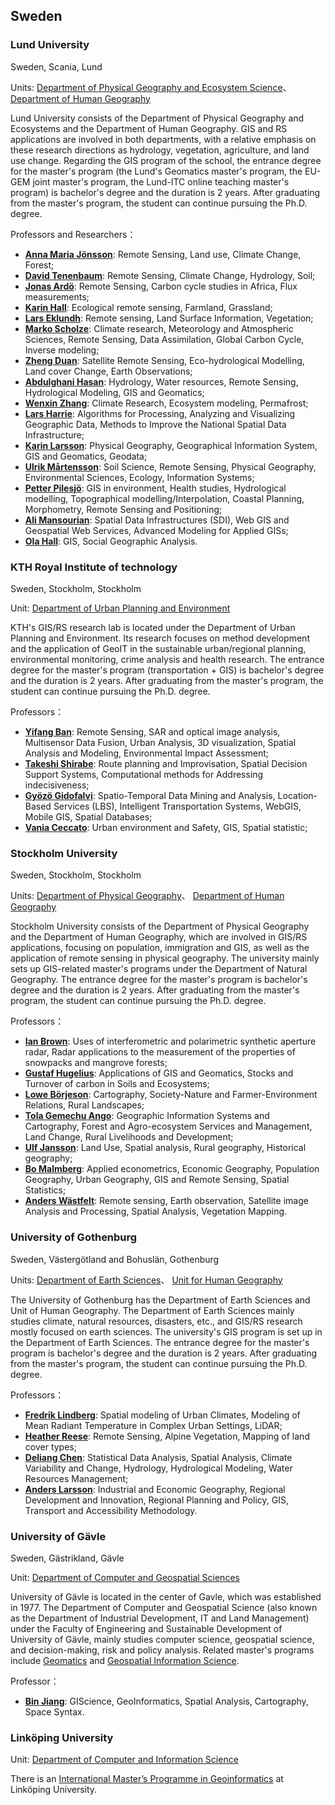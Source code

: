 ## Sweden

### Lund University

Sweden, Scania, Lund

Units:  [Department of Physical Geography and Ecosystem Science](https://www.nateko.lu.se/)、[Department of Human Geography](https://www.keg.lu.se/en/start)

Lund University consists of the Department of Physical Geography and Ecosystems and the Department of Human Geography. GIS and RS applications are involved in both departments, with a relative emphasis on these research directions as hydrology, vegetation, agriculture, and land use change. Regarding the GIS program of the school, the entrance degree for the master's program (the Lund's  Geomatics master's program, the EU-GEM joint master's program, the Lund-ITC online teaching master's program) is bachelor's degree and the duration is 2 years. After graduating from the master's program, the student can continue pursuing the Ph.D. degree.

Professors and Researchers：

- **[Anna Maria Jönsson](https://www.nateko.lu.se/anna-maria-jonsson)**: Remote Sensing, Land use, Climate Change, Forest;
- **[David Tenenbaum](https://www.nateko.lu.se/david-tenenbaum)**: Remote Sensing, Climate Change, Hydrology, Soil;
- **[Jonas Ardö](https://www.nateko.lu.se/jonas-ardo)**: Remote Sensing, Carbon cycle studies in Africa, Flux measurements;
- **[Karin Hall](https://www.nateko.lu.se/karin-hall)**: Ecological remote sensing, Farmland, Grassland;
- **[Lars Eklundh](http://web.nateko.lu.se/personal/Lars.Eklundh/)**: Remote sensing, Land Surface Information, Vegetation;
- **[Marko Scholze](https://portal.research.lu.se/portal/en/persons/marko-scholze.html)**: Climate research, Meteorology and Atmospheric Sciences, Remote Sensing, Data Assimilation, Global Carbon Cycle, Inverse modeling;
- **[Zheng Duan](https://portal.research.lu.se/portal/en/persons/zheng-duan.html)**: Satellite Remote Sensing, Eco-hydrological Modelling, Land cover Change, Earth Observations;
- **[Abdulghani Hasan](https://www.nateko.lu.se/abdulghani-hasan)**: Hydrology, Water resources, Remote Sensing, Hydrological Modeling, GIS and Geomatics;
- **[Wenxin Zhang](https://portal.research.lu.se/portal/en/persons/wenxin-zhang.html)**: Climate Research, Ecosystem modeling, Permafrost;
- **[Lars Harrie](https://www.nateko.lu.se/lars-harrie)**: Algorithms for Processing, Analyzing and Visualizing Geographic Data, Methods to Improve the National Spatial Data Infrastructure;
- **[Karin Larsson](https://portal.research.lu.se/portal/en/persons/karin-larsson.html#Overview)**: Physical Geography, Geographical Information System, GIS and Geomatics, Geodata;
- **[Ulrik Mårtensson](https://portal.research.lu.se/portal/en/persons/ulrik-maartensson.html)**: Soil Science, Remote Sensing, Physical Geography, Environmental Sciences, Ecology, Information Systems;
- **[Petter Pilesjö](https://portal.research.lu.se/portal/en/persons/petter-pilesjoe.html)**: GIS in environment, Health studies, Hydrological modelling, Topographical modelling/Interpolation, Coastal Planning, Morphometry, Remote Sensing and Positioning;
- **[Ali Mansourian](https://www.nateko.lu.se/ali-mansourian)**: Spatial Data Infrastructures (SDI), Web GIS and Geospatial Web Services, Advanced Modeling for Applied GISs;
- **[Ola Hall](https://www.keg.lu.se/en/ola-hall)**: GIS, Social Geographic Analysis.

### KTH Royal Institute of technology

Sweden, Stockholm, Stockholm

Unit: [Department of Urban Planning and Environment](https://www.kth.se/en/som/avdelningar/gis/gis-1.62043)

KTH's GIS/RS research lab is located under the Department of Urban Planning and Environment. Its research focuses on method development and the application of GeoIT in the sustainable urban/regional planning, environmental monitoring, crime analysis and health research. The entrance degree for the master's program (transportation + GIS) is bachelor's degree and the duration is 2 years. After graduating from the master's program, the student can continue pursuing the Ph.D. degree.

Professors：

- **[Yifang Ban](https://www.kth.se/profile/yifang)**: Remote Sensing, SAR and optical image analysis, Multisensor Data Fusion, Urban Analysis, 3D visualization, Spatial Analysis and Modeling, Environmental Impact Assessment;
- **[Takeshi Shirabe](https://www.kth.se/profile/shirabe)**: Route planning and Improvisation, Spatial Decision Support Systems, Computational methods for Addressing indecisiveness;
- **[Gyözö Gidofalvi](https://www.kth.se/profile/gyozo)**: Spatio-Temporal Data Mining and Analysis, Location-Based Services (LBS), Intelligent Transportation Systems, WebGIS, Mobile GIS, Spatial Databases;
- **[Vania Ceccato](https://www.kth.se/profile/vace)**: Urban environment and Safety, GIS, Spatial statistic;

### Stockholm University

Sweden, Stockholm, Stockholm

Units:  [Department of Physical Geography](https://www.natgeo.su.se/)、 [Department of Human Geography](https://www.humangeo.su.se/english/)

Stockholm University consists of the Department of Physical Geography and the Department of Human Geography, which are involved in GIS/RS applications, focusing on population, immigration and GIS, as well as the application of remote sensing in physical geography. The university mainly sets up GIS-related master's programs under the Department of Natural Geography. The entrance degree for the master's program is bachelor's degree and the duration is 2 years. After graduating from the master's program, the student can continue pursuing the Ph.D. degree.

Professors：

- **[Ian Brown](https://www.su.se/english/profiles/brown-1.182843)**: Uses of interferometric and polarimetric synthetic aperture radar, Radar applications to the measurement of the properties of snowpacks and mangrove forests;
- **[Gustaf Hugelius](https://www.su.se/english/profiles/chuge-1.184251)**: Applications of GIS and Geomatics, Stocks and Turnover of carbon in Soils and Ecosystems;
- **[Lowe Börjeson](https://www.su.se/english/profiles/lowe-1.183305)**: Cartography, Society-Nature and Farmer-Environment Relations, Rural Landscapes;
- **[Tola Gemechu Ango](https://www.su.se/english/profiles/tgeme-1.188275)**: Geographic Information Systems and Cartography, Forest and Agro-ecosystem Services and Management, Land Change, Rural Livelihoods and Development;
- **[Ulf Jansson](https://www.su.se/english/profiles/ulfjan-1.183939)**: Land Use, Spatial analysis, Rural geography, Historical geography;
- **[Bo Malmberg](https://www.su.se/english/profiles/bmalm-1.184229)**: Applied econometrics, Economic Geography, Population Geography, Urban Geography, GIS and Remote Sensing, Spatial Statistics;
- **[Anders Wästfelt](https://www.su.se/english/profiles/wastf-1.183689)**: Remote sensing, Earth observation, Satellite image Analysis and Processing, Spatial Analysis, Vegetation Mapping.

### University of Gothenburg

Sweden, Västergötland and ‎Bohuslän, Gothenburg

Units:  [Department of Earth Sciences](https://www.gu.se/en/earth-sciences)、 [Unit for Human Geography](https://www.gu.se/en/school-business-economics-law/economy-society/about-us/our-units/unit-for-human-geography)

The University of Gothenburg has the Department of Earth Sciences and Unit of Human Geography. The Department of Earth Sciences mainly studies climate, natural resources, disasters, etc., and GIS/RS research mostly focused on earth sciences. The university's GIS program is set up in the Department of Earth Sciences. The entrance degree for the master's program is bachelor's degree and the duration is 2 years. After graduating from the master's program, the student can continue pursuing the Ph.D. degree.

Professors：

- **[Fredrik Lindberg](https://www.gu.se/english/about_the_university/staff?languageId=100001&userId=xlinfr)**: Spatial modeling of Urban Climates, Modeling of Mean Radiant Temperature in Complex Urban Settings, LiDAR;
- **[Heather Reese](https://gvc.gu.se/english/personnel?languageId=100001&userId=xreehe)**: Remote Sensing, Alpine Vegetation, Mapping of land cover types;
- **[Deliang Chen](https://geography.wisc.edu/gis/staff/huang-qunying/)**: Statistical Data Analysis, Spatial Analysis, Climate Variability and Change, Hydrology, Hydrological Modeling, Water Resources Management;
- **[Anders Larsson](https://www.gu.se/english/about_the_university/staff/?userId=xlarss/)**: Industrial and Economic Geography, Regional Development and Innovation, Regional Planning and Policy, GIS, Transport and Accessibility Methodology.

### University of Gävle

Sweden, Gästrikland, Gävle

Unit: [Department of Computer and Geospatial Sciences](https://www.hig.se/Ext/En/University-of-Gavle/Organisation/Akademier/Faculty-of-Engineering-and-Sustainable-Development/Departments-at-the-Faculty/Department-of-Computer-and-Geospatial-Sciences.html)

University of Gävle is located in the center of Gavle, which was established in 1977. The Department of Computer and Geospatial Science (also known as the Department of Industrial Development, IT and Land Management) under the Faculty of Engineering and Sustainable Development of University of Gävle, mainly studies computer science, geospatial science, and decision-making, risk and policy analysis. Related master's programs include [Geomatics](https://www.hig.se/TAGEM_en) and [Geospatial Information Science](https://www.hig.se/TAGSM_en).

Professor：

- **[Bin Jiang](http://giscience.hig.se/binjiang/)**: GIScience, GeoInformatics, Spatial Analysis, Cartography, Space Syntax.


### Linköping University

Unit: [Department of Computer and Information Science](https://www.ida.liu.se/index.sv.shtml)

There is an [International Master’s Programme in Geoinformatics](https://www.ida.liu.se/edu/gis/fimgi/) at Linköping University.
